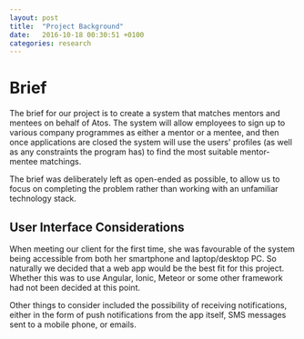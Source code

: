 ```yaml
---
layout: post
title:  "Project Background"
date:   2016-10-18 00:30:51 +0100
categories: research
---
```


# Brief
The brief for our project is to create a system that matches mentors and mentees on behalf of Atos. The system will allow employees to sign up to various company programmes as either a mentor or a mentee, and then once applications are closed the system will use the users' profiles (as well as any constraints the program has) to find the most suitable mentor-mentee matchings.

The brief was deliberately left as open-ended as possible, to allow us to focus on completing the problem rather than working with an unfamiliar technology stack.

## User Interface Considerations
When meeting our client for the first time, she was favourable of the system being accessible from both her smartphone and laptop/desktop PC. So naturally we decided that a web app would be the best fit for this project. Whether this was to use Angular, Ionic, Meteor or some other framework had not been decided at this point.

Other things to consider included the possibility of receiving notifications, either in the form of push notifications from the app itself, SMS messages sent to a mobile phone, or emails.
